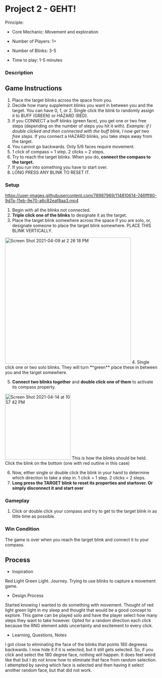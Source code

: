 # Project 2 - GEHT!

Principle: 
- Core Mechanic: Movement and exploration

- Number of Players: 1+
- Number of Blinks: 3-5
- Time to play: 1-5 minutes

### Description

## Game Instructions
1. Place the target blinks across the space from you. 
2. Decide how many supplement blinks you want in between you and the target. You can have 0, 1, or 2. Single click the blink to randomly assign it to BUFF (GREEN) or HAZARD (RED). 
3. If you CONNECT a buff blinks (green face), you get one or two free steps (depending on the number of steps you hit it with). _Example: if I double clicked and then connected with the buff blink, I now get two free steps._ If you connect a HAZARD blinks, you take steps away from the target. 
4. You cannot go backwards. Only 5/6 faces require movement. 
5. 1 click of compass = 1 step. 2 clicks = 2 steps. 
6. Try to reach the target blinks. When you do, **connect the compass to the target.**
7. If you run into something you have to start over. 
8. LONG PRESS ANY BLINK TO RESET IT. 

### Setup


https://user-images.githubusercontent.com/78987969/114810614-746fff80-9d7a-11eb-9e70-a6c82eaf8aa3.mp4




1. Begin with all the blinks not connected.
2. **Triple click one of the blinks** to designate it as the target. 
3. Place the target blink somewhere across the space if you are solo, or, designate someone to place the target blink somewhere. PLACE THIS BLINK VERTICALLY. 
<img width="416" alt="Screen Shot 2021-04-09 at 2 26 18 PM" src="https://user-images.githubusercontent.com/78987969/114224818-919e6b80-993f-11eb-9cd4-9e531515d6b3.png">
4. Single click one or two solo blinks. They will turn **green** place these in between you and the target somewhere. 

5. **Connect two blinks together** and **double click one of them** to activate its compass property. 
<img width="217" alt="Screen Shot 2021-04-14 at 10 57 42 PM" src="https://user-images.githubusercontent.com/78987969/114807689-db8ab580-9d74-11eb-9f98-39797e9ffa36.png">
This is how the blinks should be held. Click the blink on the bottom (one with red outline in this case)

6. Now, either single or double click the blink in your hand to determine which direction to take a step in. 1 click = 1 step. 2 clicks = 2 steps. 
7. **Long press the TARGET blink to reset its properties and startover. Or simply disconnect it and start over**

### Gameplay
1. Click or double click your compass and try to get to the target blink in as little time as possible. 

### Win Condition
The game is over when you reach the target blink and connect it to your compass. 

## Process
- Inspiration

Red Light Green Light. Journey. Trying to use blinks to capture a movement game. 

- Design Process

Started knowing I wanted to do something with movement. Thought of red light green light in my sleep and thought that would be a good concept to explore. This game can be played solo and have the player select how many steps they want to take however. 
Opted for a random direction each click because the RNG element adds uncertainty and excitement to every click. 

- Learning, Questions, Notes

I got close to eliminating the face of the blinks that points 180 degreess backwards. I now hide it if it is selected, but it still gets selected. So, if you click and select the 180 degree face, nothing will happen. It does feel weird like that but I do not know how to eliminate that face from random selection. I attempted by saving which face is selected and then having it select another random face, but that did not work. 
